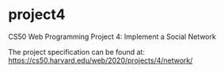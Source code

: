 # project4
CS50 Web Programming Project 4: Implement a Social Network

The project specification can be found at: https://cs50.harvard.edu/web/2020/projects/4/network/

